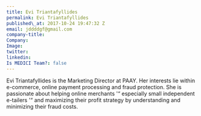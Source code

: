 ```yaml
---
title: Evi Triantafyllides
permalink: Evi Triantafyllides
published\_at: 2017-10-24 19:47:32 Z
email: jddddgf@gmail.com
company-title: 
Company: 
Image: 
twitter: 
linkedin: 
Is MEDICI Team?: false
---
```


Evi Triantafyllides is the Marketing Director at PAAY. Her interests lie within
e-commerce, online payment processing and fraud protection. She is passionate about helping online merchants '“ especially small independent e-tailers '“ and maximizing their profit strategy by understanding and minimizing their fraud costs.
